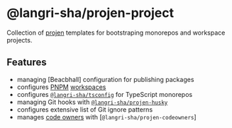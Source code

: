 # @langri-sha/projen-project

Collection of [projen] templates for bootstraping monorepos and workspace
projects.

## Features

- managing [Beacbhall] configuration for publishing packages
- configures [PNPM] [workspaces]
- configures [`@langri-sha/tsconfig`] for TypeScript monorepos
- managing Git hooks with [`@langri-sha/projen-husky`]
- configures extensive list of Git ignore patterns
- manages [code owners] with [`@langri-sha/projen-codeowners`]

[`@langri-sha/codeowners`]: https://www.npmjs.com/package/@langri-sha/codeowners
[`@langri-sha/projen-husky`]:
  https://www.npmjs.com/package/@langri-sha/projen-husky
[`@langri-sha/tsconfig`]: https://www.npmjs.com/package/@langri-sha/tsconfig
[beachball]: https://microsoft.github.io/beachball/
[code owners]:
  https://docs.github.com/repositories/managing-your-repositorys-settings-and-features/customizing-your-repository/about-code-owners
[pnpm]: https://pnpm.io
[projen]: https://projen.io/
[workspaces]: https://pnpm.io/workspaces
